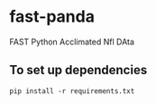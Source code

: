 # fast-panda
FAST Python Acclimated Nfl DAta

## To set up dependencies
`pip install -r requirements.txt`

